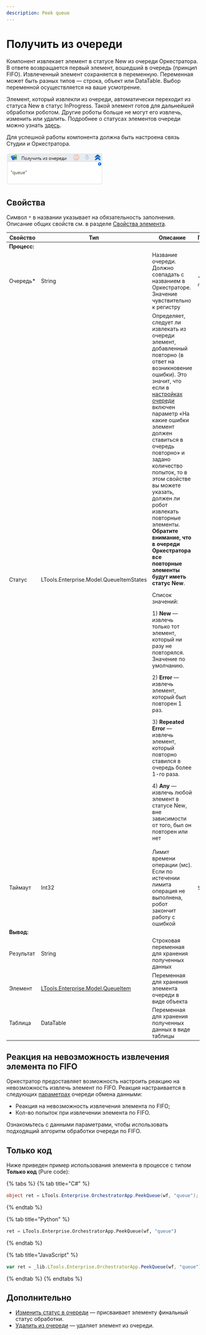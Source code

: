 ```yaml
---
description: Peek queue
---
```


# Получить из очереди

Компонент извлекает элемент в статусе New из очереди Оркестратора. В ответе возвращается первый элемент, вошедший в очередь (принцип FIFO). Извлеченный элемент сохраняется в переменную. Переменная может быть разных типов — строка, объект или DataTable. Выбор переменной осуществляется на ваше усмотрение. 

Элемент, который извлекли из очереди, автоматически переходит из статуса New в статус InProgress. Такой элемент готов для дальнейшей обработки роботом. Другие роботы больше не могут его извлечь, изменить или удалить. Подробнее о статусах элементов очереди можно узнать [здесь](https://docs.primo-rpa.ru/primo-rpa/orchestrator/basics/data-queues/items#statusy-elementa).

Для успешной работы компонента должна быть настроена связь Студии и Оркестратора.

![](../../../../resources/activities/basic/orchestrator/queues/image-393.png)

## Свойства
Символ `*` в названии указывает на обязательность заполнения. Описание общих свойств см. в разделе [Свойства элемента](https://docs.primo-rpa.ru/primo-rpa/primo-studio/process/elements#svoistva-elementa).

| Свойство  | Тип    | Описание                                  | Пример       | 
| --------- | ------ | ----------------------------------------- | ------------ | 
| **Процесс:** |     |  |  |  
| Очередь\* | String | Название очереди. Должно совпадать с названием в Оркестраторе. Значение чувствительно к регистру | `"Queue name"` | 
| Статус    | LTools.Enterprise.Model.QueueItemStates | Определяет, следует ли извлекать из очереди элемент, добавленный повторно (в ответ на возникновение ошибки). Это значит, что если в [настройках очереди](https://docs.primo-rpa.ru/primo-rpa/orchestrator/basics/data-queues#parametry-ocheredi-obmena-dannymi) включен параметр «На какие ошибки элемент должен ставиться в очередь повторно» и задано количество попыток, то в этом свойстве вы можете указать, должен ли робот извлекать повторные элементы. **Обратите внимание, что в очереди Оркестратора все повторные элементы будут иметь статус New**. <p>Список значений:</p> <p>1) **New** — извлечь только тот элемент, который ни разу не повторялся. Значение по умолчанию.</p> <p>2) **Error** — извлечь элемент, который был повторен 1 раз. </p><p>3) **Repeated Error** — извлечь элемент, который повторно ставился в очередь более 1-го раза. </p><p>4) **Any** — извлечь любой элемент в статусе New, вне зависимости от того, был он повторен или нет</p> |   
| Таймаут   | Int32  | Лимит времени операции (мс). Если по истечении лимита операция не выполнена, робот закончит работу с ошибкой | `5000` |
| **Вывод:** |     |    |
| Результат  | String | Строковая переменная для хранения полученных данных |
| Элемент    | [LTools.Enterprise.Model.QueueItem](https://docs.primo-rpa.ru/primo-rpa/g_elements/el_basic/els_orch/els_queues/datatypes) | Переменная для хранения элемента очереди в виде объекта | 
| Таблица    | DataTable | Переменная для хранения полученных данных в виде таблицы | 


## Реакция на невозможность извлечения элемента по FIFO

Оркестратор предоставляет возможность настроить реакцию на невозможность извлечь элемент по FIFO. Реакция настраивается в следующих [параметрах](https://docs.primo-rpa.ru/primo-rpa/orchestrator/basics/data-queues#parametry-ocheredi-obmena-dannymi) очереди обмена данными:
* Реакция на невозможность извлечения элемента по FIFO;
* Кол-во попыток при извлечении элемента по FIFO.

Ознакомьтесь с данными параметрами, чтобы использовать подходящий алгоритм обработки очереди по FIFO.

## Только код
Ниже приведен пример использования элемента в процессе с типом **Только код** (Pure code):

{% tabs %}
{% tab title="C#" %}
```csharp
object ret = LTools.Enterprise.OrchestratorApp.PeekQueue(wf, "queue");
```
{% endtab %}

{% tab title="Python" %}
```python
ret = LTools.Enterprise.OrchestratorApp.PeekQueue(wf, "queue")
```
{% endtab %}

{% tab title="JavaScript" %}
```javascript
var ret = _lib.LTools.Enterprise.OrchestratorApp.PeekQueue(wf, "queue");
```
{% endtab %}
{% endtabs %}

## Дополнительно
* [Изменить статус в очереди](https://docs.primo-rpa.ru/primo-rpa/g_elements/el_basic/els_orch/els_queues/changequeueitemstate) — присваивает элементу финальный статус обработки. 
* [Удалить из очереди](https://docs.primo-rpa.ru/primo-rpa/g_elements/el_basic/els_orch/els_queues/deletefromqueue) — удаляет элемент из очереди.
